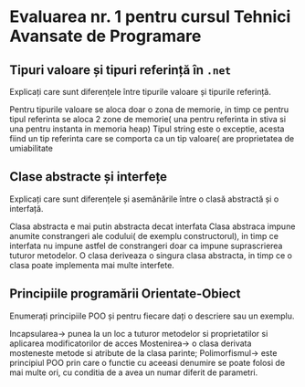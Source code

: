 # Evaluarea nr. 1 pentru cursul Tehnici Avansate de Programare #

## Tipuri valoare și tipuri referință în `.net` ##
Explicați care sunt diferențele între tipurile valoare și tipurile referință.

Pentru tipurile valoare se aloca doar o zona de memorie, in timp ce pentru tipul referinta se aloca 2 zone de memorie( una pentru referinta in stiva si una pentru instanta in memoria heap) Tipul string este o exceptie, acesta fiind un tip referinta care se comporta ca un tip valoare( are proprietatea de umiabilitate

## Clase abstracte și interfețe ##
Explicați care sunt diferențele și asemănările între o clasă abstractă și o interfață.

Clasa abstracta e mai putin abstracta decat interfata
Clasa abstraca impune anumite constrangeri ale codului( de exemplu constructorul), in timp ce interfata nu impune astfel de constrangeri doar ca impune suprascrierea tuturor metodelor.
O clasa deriveaza o singura clasa abstracta, in timp ce o clasa poate implementa mai multe interfete.

## Principiile programării Orientate-Obiect ##
Enumerați principiile POO și pentru fiecare dați o descriere sau un exemplu.

Incapsularea-> punea la un loc a tuturor metodelor si proprietatilor si aplicarea modificatorilor de acces
Mostenirea-> o clasa derivata mosteneste metode si atribute de la clasa parinte;
Polimorfismul-> este principiul POO prin care o functie cu aceeasi denumire se poate folosi de mai multe ori, cu conditia de a avea un numar diferit de parametri.
